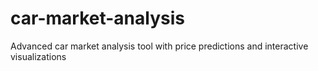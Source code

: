 # car-market-analysis
Advanced car market analysis tool with price predictions and interactive visualizations
